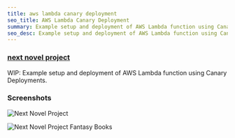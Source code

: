 ```yaml
---
title: aws lambda canary deployment
seo_title: AWS Lambda Canary Deployment
summary: Example setup and deployment of AWS Lambda function using Canary Deployments.
seo_desc: Example setup and deployment of AWS Lambda function using Canary Deployments.
---
```

### [next novel project](https://nextnovelproject.com/)

WIP: Example setup and deployment of AWS Lambda function using Canary Deployments.

### Screenshots

![Next Novel Project](/img/next-novel-project.png)

![Next Novel Project Fantasy Books](/img/next-novel-project-fantasy.png)
